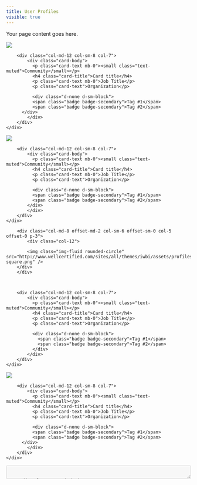 ```yaml
---
title: User Profiles
visible: true
---
```


Your page content goes here.


<div class="card-deck">

  <div class="card shadow mb-4">
  	<div class="row align-items-center">
	  	<div class="col-md-8 offset-md-2 col-sm-6 offset-sm-0 col-5 offset-0 p-3">
	  		<div class="col-12">
	  		<img class="img-fluid rounded-circle" src="http://www.wellcertified.com/sites/all/themes/iwbi/assets/profiles/randy-square.png" />
	    	</div>
	    </div>

		<div class="col-md-12 col-sm-8 col-7">
		    <div class="card-body">
		      <p class="card-text mb-0"><small class="text-muted">Community</small></p>
		      <h4 class="card-title">Card title</h4>
		      <p class="card-text mb-0">Job Title</p>
		      <p class="card-text">Organization</p>

		      <div class="d-none d-sm-block">
		      <span class="badge badge-secondary">Tag #1</span>
		      <span class="badge badge-secondary">Tag #2</span>
		  </div>
		    </div>
		</div>
	</div>
  </div>


  <div class="card shadow mb-4">
  	<div class="row align-items-center">
	  	<div class="col-md-8 offset-md-2 col-sm-6 offset-sm-0 col-5 offset-0 p-3">
	    	<div class="col-12">
	    	<img class="img-fluid rounded-circle" src="http://www.wellcertified.com/sites/all/themes/iwbi/assets/profiles/randy-square.png" />
	    	</div>
	    </div>

		<div class="col-md-12 col-sm-8 col-7">
		    <div class="card-body">
		      <p class="card-text mb-0"><small class="text-muted">Community</small></p>
		      <h4 class="card-title">Card title</h4>
		      <p class="card-text mb-0">Job Title</p>
		      <p class="card-text">Organization</p>

		      <div class="d-none d-sm-block">
		      <span class="badge badge-secondary">Tag #1</span>
		      <span class="badge badge-secondary">Tag #2</span>
		  	</div>
		    </div>
		</div>
	</div>
  </div>

  <div class="card shadow mb-4">
    <div class="row align-items-center">

	  	<div class="col-md-8 offset-md-2 col-sm-6 offset-sm-0 col-5 offset-0 p-3">
	  		<div class="col-12">
	    	
	    	<img class="img-fluid rounded-circle" src="http://www.wellcertified.com/sites/all/themes/iwbi/assets/profiles/randy-square.png" />
	    </div>
	    </div>

	   

		<div class="col-md-12 col-sm-8 col-7">
		    <div class="card-body">
		      <p class="card-text mb-0"><small class="text-muted">Community</small></p>
		      <h4 class="card-title">Card title</h4>
		      <p class="card-text mb-0">Job Title</p>
		      <p class="card-text">Organization</p>

		      <div class="d-none d-sm-block">
		      	<span class="badge badge-secondary">Tag #1</span>
		      	<span class="badge badge-secondary">Tag #2</span>
		  	  </div>
		    </div>
		</div>
	</div>
  </div>

  <div class="card shadow mb-4">
    <div class="row align-items-center">
	  	<div class="col-md-8 offset-md-2 col-sm-6 offset-sm-0 col-5 offset-0 p-3">
	  		<div class="col-12">
	    	<img class="img-fluid rounded-circle" src="http://www.wellcertified.com/sites/all/themes/iwbi/assets/profiles/randy-square.png" />
	    </div>
	    </div>

		<div class="col-md-12 col-sm-8 col-7">
		    <div class="card-body">
		      <p class="card-text mb-0"><small class="text-muted">Community</small></p>
		      <h4 class="card-title">Card title</h4>
		      <p class="card-text mb-0">Job Title</p>
		      <p class="card-text">Organization</p>

		      <div class="d-none d-sm-block">
		      <span class="badge badge-secondary">Tag #1</span>
		      <span class="badge badge-secondary">Tag #2</span>
		  </div>
		    </div>
		</div>
	</div>
  </div>
</div>




<textarea disabled style="width: 100%">


	<div class="card-deck">

  <div class="card shadow mb-4">
  	<div class="row align-items-center">
	  	<div class="col-md-8 offset-md-2 col-sm-6 offset-sm-0 col-5 offset-0 p-3">
	  		<div class="col-12">
	  		<img class="img-fluid rounded-circle" src="http://www.wellcertified.com/sites/all/themes/iwbi/assets/profiles/randy-square.png" />
	    	</div>
	    </div>

		<div class="col-md-12 col-sm-8 col-7">
		    <div class="card-body">
		      <p class="card-text mb-0"><small class="text-muted">Community</small></p>
		      <h4 class="card-title">Card title</h4>
		      <p class="card-text mb-0">Job Title</p>
		      <p class="card-text">Organization</p>

		      <div class="d-none d-sm-block">
		      <span class="badge badge-secondary">Tag #1</span>
		      <span class="badge badge-secondary">Tag #2</span>
		  </div>
		    </div>
		</div>
	</div>
  </div>


  <div class="card shadow mb-4">
  	<div class="row align-items-center">
	  	<div class="col-md-8 offset-md-2 col-sm-6 offset-sm-0 col-5 offset-0 p-3">
	    	<div class="col-12">
	    	<img class="img-fluid rounded-circle" src="http://www.wellcertified.com/sites/all/themes/iwbi/assets/profiles/randy-square.png" />
	    	</div>
	    </div>

		<div class="col-md-12 col-sm-8 col-7">
		    <div class="card-body">
		      <p class="card-text mb-0"><small class="text-muted">Community</small></p>
		      <h4 class="card-title">Card title</h4>
		      <p class="card-text mb-0">Job Title</p>
		      <p class="card-text">Organization</p>

		      <div class="d-none d-sm-block">
		      <span class="badge badge-secondary">Tag #1</span>
		      <span class="badge badge-secondary">Tag #2</span>
		  	</div>
		    </div>
		</div>
	</div>
  </div>

  <div class="card shadow mb-4">
    <div class="row align-items-center">

	  	<div class="col-md-8 offset-md-2 col-sm-6 offset-sm-0 col-5 offset-0 p-3">
	  		<div class="col-12">
	    	
	    	<img class="img-fluid rounded-circle" src="http://www.wellcertified.com/sites/all/themes/iwbi/assets/profiles/randy-square.png" />
	    </div>
	    </div>

	   

		<div class="col-md-12 col-sm-8 col-7">
		    <div class="card-body">
		      <p class="card-text mb-0"><small class="text-muted">Community</small></p>
		      <h4 class="card-title">Card title</h4>
		      <p class="card-text mb-0">Job Title</p>
		      <p class="card-text">Organization</p>

		      <div class="d-none d-sm-block">
		      	<span class="badge badge-secondary">Tag #1</span>
		      	<span class="badge badge-secondary">Tag #2</span>
		  	  </div>
		    </div>
		</div>
	</div>
  </div>

  <div class="card shadow mb-4">
    <div class="row align-items-center">
	  	<div class="col-md-8 offset-md-2 col-sm-6 offset-sm-0 col-5 offset-0 p-3">
	  		<div class="col-12">
	    	<img class="img-fluid rounded-circle" src="http://www.wellcertified.com/sites/all/themes/iwbi/assets/profiles/randy-square.png" />
	    </div>
	    </div>

		<div class="col-md-12 col-sm-8 col-7">
		    <div class="card-body">
		      <p class="card-text mb-0"><small class="text-muted">Community</small></p>
		      <h4 class="card-title">Card title</h4>
		      <p class="card-text mb-0">Job Title</p>
		      <p class="card-text">Organization</p>

		      <div class="d-none d-sm-block">
		      <span class="badge badge-secondary">Tag #1</span>
		      <span class="badge badge-secondary">Tag #2</span>
		  </div>
		    </div>
		</div>
	</div>
  </div>
</div>


</textarea>